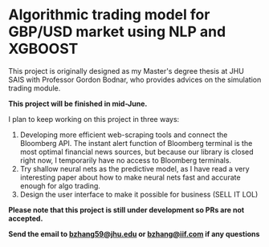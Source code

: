 # Algorithmic trading model for GBP/USD market using NLP and XGBOOST

This project is originally designed as my Master's degree thesis at JHU SAIS with Professor Gordon Bodnar, who provides advices on the simulation trading module. 

**This project will be finished in mid-June.**

I plan to keep working on this project in three ways:

1. Developing more efficient web-scraping tools and connect the Bloomberg API. The instant alert function of Bloomberg terminal is the most optimal financial news sources, but because our library is closed right now, I temporarily have no access to Bloomberg terminals.
2. Try shallow neural nets as the predictive model, as I have read a very interesting paper about how to make neural nets fast and accurate  enough for algo trading.
3. Design the user interface to make it possible for business (SELL IT LOL)

**Please note that this project is still under development so PRs are not accepted.**

**Send the email to bzhang59@jhu.edu or bzhang@iif.com if any questions**
